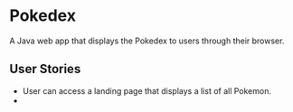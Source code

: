 # Pokedex
A Java web app that displays the Pokedex to users through their browser.

## User Stories
- User can access a landing page that displays a list of all Pokemon.
- 
